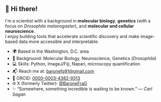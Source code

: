 ## 👋 Hi there!

I'm a scientist with a background in **molecular biology**, **genetics** (with a focus on *Drosophila melanogaster*), and **molecular and cellular neuroscience**.  
I enjoy building tools that accelerate scientific discovery and make image-based data more accessible and interpretable.

- 🌍 Based in the Washington, D.C. area  
- 🧪 Background: Molecular Biology, Neuroscience, Genetics (*Drosophila*)  
- 💻 Skills: Python, ImageJ/Fiji, Napari, microscopy quantification  
- 📬 Reach me at: [baronefg91@gmail.com](mailto:baronefg91@@gmail.com)  
- 🔗 ORCID: [0000-0003-4382-9313](https://orcid.org/0000-0003-4382-9313)  
- 🌐 X (formerly Twitter): [@BaroneFraG](https://x.com/BaroneFraG)  
- ✨ “Somewhere, something incredible is waiting to be known.” — *Carl Sagan*

